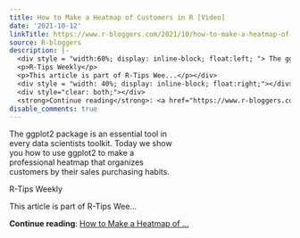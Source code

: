 ```yaml
---
title: How to Make a Heatmap of Customers in R [Video]
date: '2021-10-12'
linkTitle: https://www.r-bloggers.com/2021/10/how-to-make-a-heatmap-of-customers-in-r-video/
source: R-bloggers
description: |-
  <div style = "width:60%; display: inline-block; float:left; "> The ggplot2 package is an essential tool in every data scientists toolkit. Today we show you how to use ggplot2 to make a professional heatmap that organizes customers by their sales purchasing habits.</p>
  <p>R-Tips Weekly</p>
  <p>This article is part of R-Tips Wee...</p></div>
  <div style = "width: 40%; display: inline-block; float:right;"></div>
  <div style="clear: both;"></div>
  <strong>Continue reading</strong>: <a href="https://www.r-bloggers.com/2021/10/how-to-make-a-heatmap-of-customers-in-r-video/">How to Make a Heatmap of ...
disable_comments: true
---
```

<div style = "width:60%; display: inline-block; float:left; "> The ggplot2 package is an essential tool in every data scientists toolkit. Today we show you how to use ggplot2 to make a professional heatmap that organizes customers by their sales purchasing habits.</p>
<p>R-Tips Weekly</p>
<p>This article is part of R-Tips Wee...</p></div>
<div style = "width: 40%; display: inline-block; float:right;"></div>
<div style="clear: both;"></div>
<strong>Continue reading</strong>: <a href="https://www.r-bloggers.com/2021/10/how-to-make-a-heatmap-of-customers-in-r-video/">How to Make a Heatmap of ...